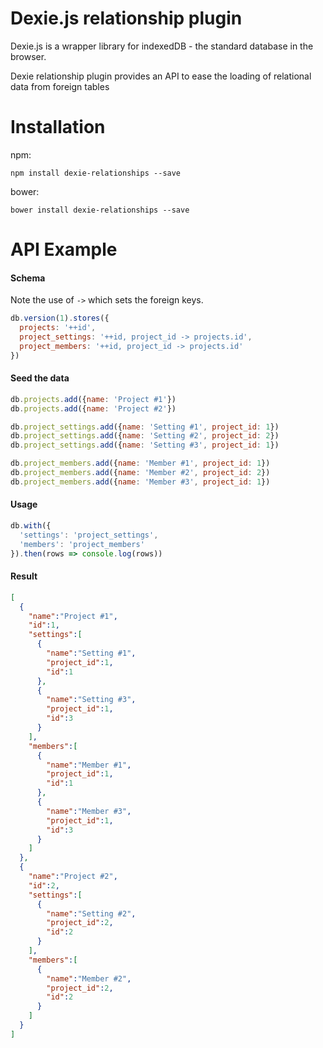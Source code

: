 Dexie.js relationship plugin
========

Dexie.js is a wrapper library for indexedDB - the standard database in the browser.

Dexie relationship plugin provides an API to ease the loading of relational data from foreign tables

Installation
========

npm:
```
npm install dexie-relationships --save
```

bower:
```
bower install dexie-relationships --save
```

API Example
========

#### Schema
Note the use of `->` which sets the foreign keys.

```javascript
db.version(1).stores({
  projects: '++id',
  project_settings: '++id, project_id -> projects.id',
  project_members: '++id, project_id -> projects.id'
})
```

#### Seed the data

```javascript
db.projects.add({name: 'Project #1'})
db.projects.add({name: 'Project #2'})

db.project_settings.add({name: 'Setting #1', project_id: 1})
db.project_settings.add({name: 'Setting #2', project_id: 2})
db.project_settings.add({name: 'Setting #3', project_id: 1})

db.project_members.add({name: 'Member #1', project_id: 1})
db.project_members.add({name: 'Member #2', project_id: 2})
db.project_members.add({name: 'Member #3', project_id: 1})
```

#### Usage

```javascript
db.with({
  'settings': 'project_settings',
  'members': 'project_members'
}).then(rows => console.log(rows))
```

#### Result

```json
[  
  {  
    "name":"Project #1",
    "id":1,
    "settings":[  
      {  
        "name":"Setting #1",
        "project_id":1,
        "id":1
      },
      {  
        "name":"Setting #3",
        "project_id":1,
        "id":3
      }
    ],
    "members":[  
      {  
        "name":"Member #1",
        "project_id":1,
        "id":1
      },
      {  
        "name":"Member #3",
        "project_id":1,
        "id":3
      }
    ]
  },
  {  
    "name":"Project #2",
    "id":2,
    "settings":[  
      {  
        "name":"Setting #2",
        "project_id":2,
        "id":2
      }
    ],
    "members":[  
      {  
        "name":"Member #2",
        "project_id":2,
        "id":2
      }
    ]
  }
]
```
